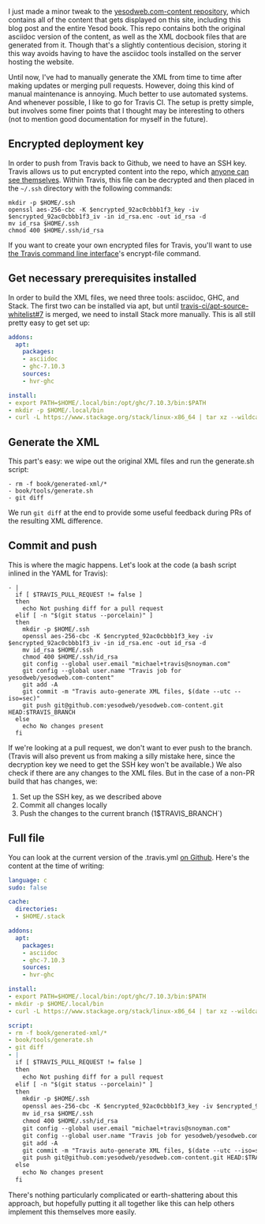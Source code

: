 I just made a minor tweak to the [yesodweb.com-content
repository](https://github.com/yesodweb/yesodweb.com-content), which contains
all of the content that gets displayed on this site, including this blog post
and the entire Yesod book. This repo contains both the original asciidoc
version of the content, as well as the XML docbook files that are generated
from it. Though that's a slightly contentious decision, storing it this way
avoids having to have the asciidoc tools installed on the server hosting the
website.

Until now, I've had to manually generate the XML from time to time after making
updates or merging pull requests. However, doing this kind of manual
maintenance is annoying. Much better to use automated systems. And whenever
possible, I like to go for Travis CI. The setup is pretty simple, but involves
some finer points that I thought may be interesting to others (not to mention
good documentation for myself in the future).

## Encrypted deployment key

In order to push from Travis back to Github, we need to have an SSH key. Travis
allows us to put encrypted content into the repo, which [anyone can see
themselves](https://github.com/yesodweb/yesodweb.com-content/blob/master/id_rsa.enc).
Within Travis, this file can be decrypted and then placed in the `~/.ssh`
directory with the following commands:

```
mkdir -p $HOME/.ssh
openssl aes-256-cbc -K $encrypted_92ac0cbbb1f3_key -iv $encrypted_92ac0cbbb1f3_iv -in id_rsa.enc -out id_rsa -d
mv id_rsa $HOME/.ssh
chmod 400 $HOME/.ssh/id_rsa
```

If you want to create your own encrypted files for Travis, you'll want to use
[the Travis command line interface](https://github.com/travis-ci/travis.rb)'s
encrypt-file command.

## Get necessary prerequisites installed

In order to build the XML files, we need three tools: asciidoc, GHC, and Stack.
The first two can be installed via apt, but until
[travis-ci/apt-source-whitelist#7](https://github.com/travis-ci/apt-source-whitelist/pull/7)
is merged, we need to install Stack more manually. This is all still pretty
easy to get set up:

```yaml
addons:
  apt:
    packages:
    - asciidoc
    - ghc-7.10.3
    sources:
    - hvr-ghc

install:
- export PATH=$HOME/.local/bin:/opt/ghc/7.10.3/bin:$PATH
- mkdir -p $HOME/.local/bin
- curl -L https://www.stackage.org/stack/linux-x86_64 | tar xz --wildcards --strip-components=1 -C ~/.local/bin '*/stack'
```

## Generate the XML

This part's easy: we wipe out the original XML files and run the generate.sh
script:

```
- rm -f book/generated-xml/*
- book/tools/generate.sh
- git diff
```

We run `git diff` at the end to provide some useful feedback during PRs of the
resulting XML difference.

## Commit and push

This is where the magic happens. Let's look at the code (a bash script inlined in the YAML for Travis):

```
- |
  if [ $TRAVIS_PULL_REQUEST != false ]
  then
    echo Not pushing diff for a pull request
  elif [ -n "$(git status --porcelain)" ]
  then
    mkdir -p $HOME/.ssh
    openssl aes-256-cbc -K $encrypted_92ac0cbbb1f3_key -iv $encrypted_92ac0cbbb1f3_iv -in id_rsa.enc -out id_rsa -d
    mv id_rsa $HOME/.ssh
    chmod 400 $HOME/.ssh/id_rsa
    git config --global user.email "michael+travis@snoyman.com"
    git config --global user.name "Travis job for yesodweb/yesodweb.com-content"
    git add -A
    git commit -m "Travis auto-generate XML files, $(date --utc --iso=sec)"
    git push git@github.com:yesodweb/yesodweb.com-content.git HEAD:$TRAVIS_BRANCH
  else
    echo No changes present
  fi
```

If we're looking at a pull request, we don't want to ever push to the branch.
(Travis will also prevent us from making a silly mistake here, since the
decryption key we need to get the SSH key won't be available.) We also check if
there are any changes to the XML files. But in the case of a non-PR build that
has changes, we:

1. Set up the SSH key, as we described above
2. Commit all changes locally
3. Push the changes to the current branch (1$TRAVIS_BRANCH`)

## Full file

You can look at the current version of the .travis.yml [on
Github](https://github.com/yesodweb/yesodweb.com-content/blob/master/.travis.yml).
Here's the content at the time of writing:

```yaml
language: c
sudo: false

cache:
  directories:
  - $HOME/.stack

addons:
  apt:
    packages:
    - asciidoc
    - ghc-7.10.3
    sources:
    - hvr-ghc

install:
- export PATH=$HOME/.local/bin:/opt/ghc/7.10.3/bin:$PATH
- mkdir -p $HOME/.local/bin
- curl -L https://www.stackage.org/stack/linux-x86_64 | tar xz --wildcards --strip-components=1 -C ~/.local/bin '*/stack'

script:
- rm -f book/generated-xml/*
- book/tools/generate.sh
- git diff
- |
  if [ $TRAVIS_PULL_REQUEST != false ]
  then
    echo Not pushing diff for a pull request
  elif [ -n "$(git status --porcelain)" ]
  then
    mkdir -p $HOME/.ssh
    openssl aes-256-cbc -K $encrypted_92ac0cbbb1f3_key -iv $encrypted_92ac0cbbb1f3_iv -in id_rsa.enc -out id_rsa -d
    mv id_rsa $HOME/.ssh
    chmod 400 $HOME/.ssh/id_rsa
    git config --global user.email "michael+travis@snoyman.com"
    git config --global user.name "Travis job for yesodweb/yesodweb.com-content"
    git add -A
    git commit -m "Travis auto-generate XML files, $(date --utc --iso=sec)"
    git push git@github.com:yesodweb/yesodweb.com-content.git HEAD:$TRAVIS_BRANCH
  else
    echo No changes present
  fi
```

There's nothing particularly complicated or earth-shattering about this
approach, but hopefully putting it all together like this can help others
implement this themselves more easily.
